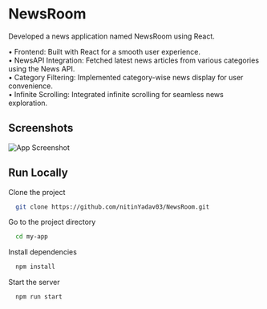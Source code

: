 
# NewsRoom

Developed a news application named NewsRoom using React.

• Frontend: Built with React for a smooth user experience.
<br>
• NewsAPI Integration: Fetched latest news articles from various categories using the News API.
<br>
• Category Filtering: Implemented category-wise news display for user convenience.
<br>
• Infinite Scrolling: Integrated infinite scrolling for seamless news exploration.


## Screenshots

![App Screenshot](https://i.postimg.cc/GmnN1vMJ/Screenshot-2024-04-11-at-8-17-24-PM.png)


## Run Locally

Clone the project

```bash
  git clone https://github.com/nitinYadav03/NewsRoom.git
```

Go to the project directory

```bash
  cd my-app
```

Install dependencies

```bash
  npm install
```

Start the server

```bash
  npm run start
```

